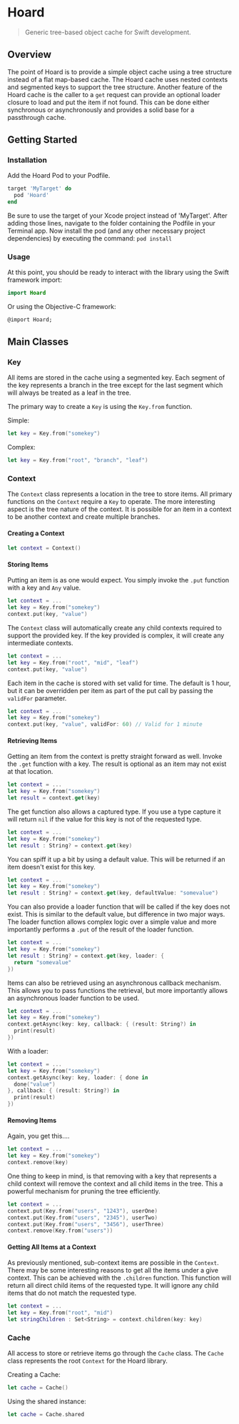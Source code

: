 # Hoard
> Generic tree-based object cache for Swift development.

## Overview
The point of Hoard is to provide a simple object cache using a tree structure instead of a flat map-based cache.  The Hoard cache uses nested contexts and segmented keys to support the tree structure.  Another feature of the Hoard cache is the caller to a `get` request can provide an optional loader closure to load and put the item if not found.  This can be done either synchronous or asynchronously and provides a solid base for a passthrough cache.

## Getting Started

### Installation

Add the Hoard Pod to your Podfile.
```ruby
target 'MyTarget' do
  pod 'Hoard'
end
```

Be sure to use the target of your Xcode project instead of 'MyTarget'.  After adding those lines, navigate to the folder containing the Podfile in your Terminal app.  Now install the pod (and any other necessary project dependencies) by executing the command: `pod install`

### Usage

At this point, you should be ready to interact with the library using the Swift framework import:

```swift
import Hoard
```

Or using the Objective-C framework:

```
@import Hoard;
```


## Main Classes

### Key

All items are stored in the cache using a segmented key.  Each segment of the key represents a branch in the tree except for the last segment which will always be treated as a leaf in the tree.  

The primary way to create a `Key` is using the `Key.from` function.

Simple:
```swift
let key = Key.from("somekey")
```

Complex:
```swift
let key = Key.from("root", "branch", "leaf")
```

### Context

The `Context` class represents a location in the tree to store items. All primary functions on the `Context` require a `Key` to operate.  The more interesting aspect is the tree nature of the context.  It is possible for an item in a context to be another context and create multiple branches.  

#### Creating a Context

```swift
let context = Context()
```

#### Storing Items

Putting an item is as one would expect.  You simply invoke the `.put` function with a key and `Any` value.

```swift
let context = ...
let key = Key.from("somekey")
context.put(key, "value")
```

The `Context` class will automatically create any child contexts required to support the provided key.  If the key provided is complex, it will create any intermediate contexts.  

```swift
let context = ...
let key = Key.from("root", "mid", "leaf")
context.put(key, "value")
```

Each item in the cache is stored with set valid for time.  The default is 1 hour, but it can be overridden per item as part of the put call by passing the `validFor` parameter.

```swift
let context = ...
let key = Key.from("somekey")
context.put(key, "value", validFor: 60) // Valid for 1 minute
```


#### Retrieving Items

Getting an item from the context is pretty straight forward as well.  Invoke the `.get` function with a key.  The result is optional as an item may not exist at that location.

```swift
let context = ...
let key = Key.from("somekey")
let result = context.get(key)
```

The get function also allows a captured type.  If you use a type capture it will return `nil` if the value for this key is not of the requested type.

```swift
let context = ...
let key = Key.from("somekey")
let result : String? = context.get(key)
```

You can spiff it up a bit by using a default value.  This will be returned if an item doesn't exist for this key.

```swift
let context = ...
let key = Key.from("somekey")
let result : String? = context.get(key, defaultValue: "somevalue")
```

You can also provide a loader function that will be called if the key does not exist. This is similar to the default value, but difference in two major ways.  The loader function allows complex logic over a simple value and more importantly performs a `.put` of the result of the loader function.  

```swift
let context = ...
let key = Key.from("somekey")
let result : String? = context.get(key, loader: {
  return "somevalue"
})
```

Items can also be retrieved using an asynchronous callback mechanism.  This allows you to pass functions the retrieval, but more importantly allows an asynchronous loader function to be used.

```swift
let context = ...
let key = Key.from("somekey")
context.getAsync(key: key, callback: { (result: String?) in
  print(result)
})
```

With a loader:
```swift
let context = ...
let key = Key.from("somekey")
context.getAsync(key: key, loader: { done in
  done("value")
}, callback: { (result: String?) in
  print(result)
})
```

#### Removing Items

Again, you get this....

```swift
let context = ...
let key = Key.from("somekey")
context.remove(key)
```

One thing to keep in mind, is that removing with a key that represents a child context will remove the context and all child items in the tree.  This a powerful mechanism for pruning the tree efficiently.  

```swift
let context = ...
context.put(Key.from("users", "1243"), userOne)
context.put(Key.from("users", "2345"), userTwo)
context.put(Key.from("users", "3456"), userThree)
context.remove(Key.from("users"))
```

#### Getting All Items at a Context

As previously mentioned, sub-context items are possible in the `Context`.  There may be some interesting reasons to get all the items under a give context.  This can be achieved with the `.children` function.  This function will return all direct child items of the requested type.  It will ignore any child items that do not match the requested type.

```swift
let context = ...
let key = Key.from("root", "mid")
let stringChildren : Set<String> = context.children(key: key)
```

### Cache

All access to store or retrieve items go through the `Cache` class. The `Cache` class represents the root `Context` for the Hoard library.  

Creating a Cache:

```swift
let cache = Cache()
```

Using the shared instance:
```swift
let cache = Cache.shared
```
